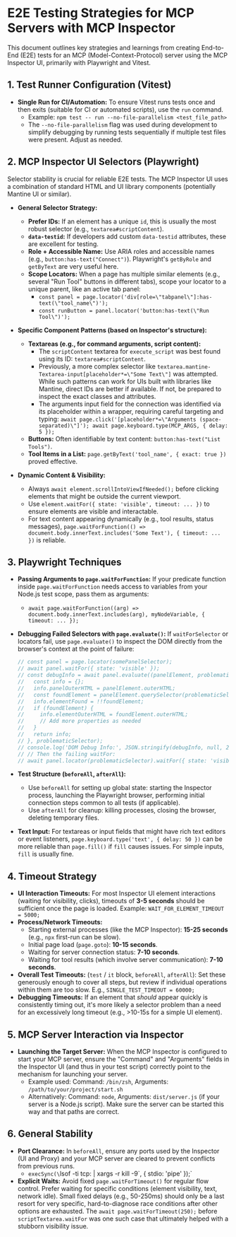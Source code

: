 # E2E Testing Strategies for MCP Servers with MCP Inspector

This document outlines key strategies and learnings from creating End-to-End (E2E) tests for an MCP (Model-Context-Protocol) server using the MCP Inspector UI, primarily with Playwright and Vitest.

## 1. Test Runner Configuration (Vitest)

*   **Single Run for CI/Automation:** To ensure Vitest runs tests once and then exits (suitable for CI or automated scripts), use the `run` command.
    *   Example: `npm test -- run --no-file-parallelism <test_file_path>`
    *   The `--no-file-parallelism` flag was used during development to simplify debugging by running tests sequentially if multiple test files were present. Adjust as needed.

## 2. MCP Inspector UI Selectors (Playwright)

Selector stability is crucial for reliable E2E tests. The MCP Inspector UI uses a combination of standard HTML and UI library components (potentially Mantine UI or similar).

*   **General Selector Strategy:**
    *   **Prefer IDs:** If an element has a unique `id`, this is usually the most robust selector (e.g., `textarea#scriptContent`).
    *   **`data-testid`:** If developers add custom `data-testid` attributes, these are excellent for testing.
    *   **Role + Accessible Name:** Use ARIA roles and accessible names (e.g., `button:has-text("Connect")`). Playwright's `getByRole` and `getByText` are very useful here.
    *   **Scope Locators:** When a page has multiple similar elements (e.g., several "Run Tool" buttons in different tabs), scope your locator to a unique parent, like an active tab panel:
        *   `const panel = page.locator('div[role=\"tabpanel\"]:has-text(\"tool_name\")');`
        *   `const runButton = panel.locator('button:has-text(\"Run Tool\")');`

*   **Specific Component Patterns (based on Inspector's structure):**
    *   **Textareas (e.g., for command arguments, script content):**
        *   The `scriptContent` textarea for `execute_script` was best found using its ID: `textarea#scriptContent`.
        *   Previously, a more complex selector like `textarea.mantine-Textarea-input[placeholder*=\"Some Text\"]` was attempted. While such patterns can work for UIs built with libraries like Mantine, direct IDs are better if available. If not, be prepared to inspect the exact classes and attributes.
        *   The arguments input field for the connection was identified via its placeholder within a wrapper, requiring careful targeting and typing: `await page.click('[placeholder*=\"Arguments (space-separated)\"]'); await page.keyboard.type(MCP_ARGS, { delay: 5 });`
    *   **Buttons:** Often identifiable by text content: `button:has-text("List Tools")`.
    *   **Tool Items in a List:** `page.getByText('tool_name', { exact: true })` proved effective.

*   **Dynamic Content & Visibility:**
    *   Always `await element.scrollIntoViewIfNeeded();` before clicking elements that might be outside the current viewport.
    *   Use `element.waitFor({ state: 'visible', timeout: ... })` to ensure elements are visible and interactable.
    *   For text content appearing dynamically (e.g., tool results, status messages), `page.waitForFunction(() => document.body.innerText.includes('Some Text'), { timeout: ... })` is reliable.

## 3. Playwright Techniques

*   **Passing Arguments to `page.waitForFunction`:** If your predicate function inside `page.waitForFunction` needs access to variables from your Node.js test scope, pass them as arguments:
    *   `await page.waitForFunction((arg) => document.body.innerText.includes(arg), myNodeVariable, { timeout: ... });`

*   **Debugging Failed Selectors with `page.evaluate()`:** If `waitForSelector` or locators fail, use `page.evaluate()` to inspect the DOM directly from the browser's context at the point of failure:
    ```typescript
    // const panel = page.locator(somePanelSelector);
    // await panel.waitFor({ state: 'visible' });
    // const debugInfo = await panel.evaluate((panelElement, problematicSelector) => {
    //   const info = {};
    //   info.panelOuterHTML = panelElement.outerHTML;
    //   const foundElement = panelElement.querySelector(problematicSelector);
    //   info.elementFound = !!foundElement;
    //   if (foundElement) {
    //     info.elementOuterHTML = foundElement.outerHTML;
    //     // Add more properties as needed
    //   }
    //   return info;
    // }, problematicSelector);
    // console.log('DOM Debug Info:', JSON.stringify(debugInfo, null, 2));
    // // Then the failing waitFor:
    // await panel.locator(problematicSelector).waitFor({ state: 'visible' });
    ```

*   **Test Structure (`beforeAll`, `afterAll`):**
    *   Use `beforeAll` for setting up global state: starting the Inspector process, launching the Playwright browser, performing initial connection steps common to all tests (if applicable).
    *   Use `afterAll` for cleanup: killing processes, closing the browser, deleting temporary files.

*   **Text Input:** For textareas or input fields that might have rich text editors or event listeners, `page.keyboard.type('text', { delay: 50 })` can be more reliable than `page.fill()` if `fill` causes issues. For simple inputs, `fill` is usually fine.

## 4. Timeout Strategy

*   **UI Interaction Timeouts:** For most Inspector UI element interactions (waiting for visibility, clicks), timeouts of **3-5 seconds** should be sufficient once the page is loaded. Example: `WAIT_FOR_ELEMENT_TIMEOUT = 5000;`
*   **Process/Network Timeouts:**
    *   Starting external processes (like the MCP Inspector): **15-25 seconds** (e.g., `npx` first-run can be slow).
    *   Initial page load (`page.goto`): **10-15 seconds**.
    *   Waiting for server connection status: **7-10 seconds**.
    *   Waiting for tool results (which involve server communication): **7-10 seconds**.
*   **Overall Test Timeouts:** (`test` / `it` block, `beforeAll`, `afterAll`): Set these generously enough to cover all steps, but review if individual operations within them are too slow. E.g., `SINGLE_TEST_TIMEOUT = 60000;`
*   **Debugging Timeouts:** If an element that *should* appear quickly is consistently timing out, it's more likely a selector problem than a need for an excessively long timeout (e.g., >10-15s for a simple UI element).

## 5. MCP Server Interaction via Inspector

*   **Launching the Target Server:** When the MCP Inspector is configured to start your MCP server, ensure the "Command" and "Arguments" fields in the Inspector UI (and thus in your test script) correctly point to the mechanism for launching your server.
    *   Example used: Command: `/bin/zsh`, Arguments: `/path/to/your/project/start.sh`
    *   Alternatively: Command: `node`, Arguments: `dist/server.js` (if your server is a Node.js script).
    Make sure the server can be started this way and that paths are correct.

## 6. General Stability

*   **Port Clearance:** In `beforeAll`, ensure any ports used by the Inspector (UI and Proxy) and your MCP server are cleared to prevent conflicts from previous runs.
    *   `execSync(\`lsof -ti tcp:<port> | xargs -r kill -9\`, { stdio: 'pipe' });`
*   **Explicit Waits:** Avoid fixed `page.waitForTimeout()` for regular flow control. Prefer waiting for specific conditions (element visibility, text, network idle). Small fixed delays (e.g., 50-250ms) should only be a last resort for very specific, hard-to-diagnose race conditions after other options are exhausted. The `await page.waitForTimeout(250);` before `scriptTextarea.waitFor` was one such case that ultimately helped with a stubborn visibility issue. 